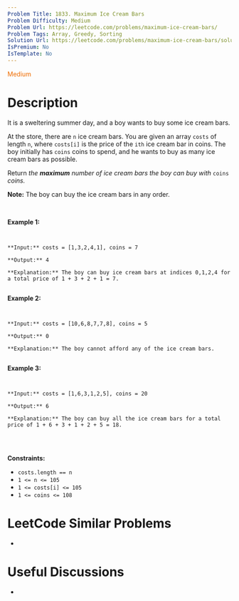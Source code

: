 ```yaml
---
Problem Title: 1833. Maximum Ice Cream Bars
Problem Difficulty: Medium
Problem Url: https://leetcode.com/problems/maximum-ice-cream-bars/
Problem Tags: Array, Greedy, Sorting
Solution Url: https://leetcode.com/problems/maximum-ice-cream-bars/solution/
IsPremium: No
IsTemplate: No
---
```


<span style="color: rgb(239, 108, 0);">Medium</span>

# Description

It is a sweltering summer day, and a boy wants to buy some ice cream bars.


At the store, there are `n` ice cream bars. You are given an array `costs` of length `n`, where `costs[i]` is the price of the `ith` ice cream bar in coins. The boy initially has `coins` coins to spend, and he wants to buy as many ice cream bars as possible. 


Return *the **maximum** number of ice cream bars the boy can buy with* `coins` *coins.*


**Note:** The boy can buy the ice cream bars in any order.


 


**Example 1:**



```

**Input:** costs = [1,3,2,4,1], coins = 7
**Output:** 4
**Explanation:** The boy can buy ice cream bars at indices 0,1,2,4 for a total price of 1 + 3 + 2 + 1 = 7.

```

**Example 2:**



```

**Input:** costs = [10,6,8,7,7,8], coins = 5
**Output:** 0
**Explanation:** The boy cannot afford any of the ice cream bars.

```

**Example 3:**



```

**Input:** costs = [1,6,3,1,2,5], coins = 20
**Output:** 6
**Explanation:** The boy can buy all the ice cream bars for a total price of 1 + 6 + 3 + 1 + 2 + 5 = 18.

```

 


**Constraints:**


* `costs.length == n`
* `1 <= n <= 105`
* `1 <= costs[i] <= 105`
* `1 <= coins <= 108`


# LeetCode Similar Problems

- []()

# Useful Discussions

- []()
